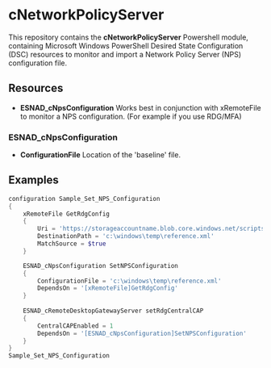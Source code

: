 # cNetworkPolicyServer
This repository contains the **cNetworkPolicyServer** Powershell module, containing Microsoft Windows PowerShell Desired State Configuration (DSC) resources to monitor and import a Network Policy Server (NPS) configuration file.

## Resources
* **ESNAD_cNpsConfiguration** Works best in conjunction with xRemoteFile to monitor a NPS configuration. (For example if you use RDG/MFA)

### ESNAD_cNpsConfiguration
* **ConfigurationFile** Location of the 'baseline' file.

## Examples
```powershell
configuration Sample_Set_NPS_Configuration
{
	xRemoteFile GetRdgConfig
	{
		Uri = 'https://storageaccountname.blob.core.windows.net/scripts/rdgconfig.xml'
		DestinationPath = 'c:\windows\temp\reference.xml'
		MatchSource = $true
	}

	ESNAD_cNpsConfiguration SetNPSConfiguration
	{
		ConfigurationFile = 'c:\windows\temp\reference.xml'
		DependsOn = '[xRemoteFile]GetRdgConfig'
	}
	
	ESNAD_cRemoteDesktopGatewayServer setRdgCentralCAP
	{
		CentralCAPEnabled = 1
		DependsOn = '[ESNAD_cNpsConfiguration]SetNPSConfiguration'
	}
}
Sample_Set_NPS_Configuration
```

	